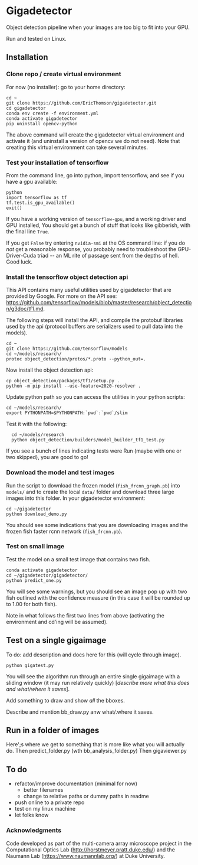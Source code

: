 # Gigadetector
Object detection pipeline when your images are too big to fit into your GPU.

Run and tested on Linux.

## Installation
### Clone repo / create  virtual environment
For now (no installer): go to your home directory:    

    cd ~
    git clone https://github.com/EricThomson/gigadetector.git
    cd gigadetector
    conda env create -f environment.yml
    conda activate gigadetector
    pip uninstall opencv-python

The above command will create the gigadetector virtual environment and activate it (and uninstall a version of opencv we do not need).  Note that creating this virtual environment can take several minutes.

### Test your installation of tensorflow
From the command line, go into python, import tensorflow, and see if you have a gpu available:

    python
    import tensorflow as tf
    tf.test.is_gpu_available()
    exit()

If you have a working version of `tensorflow-gpu`, and a working driver and GPU installed, You should get a bunch of stuff that looks like gibberish, with the final line `True`.

If you get `False` try entering `nvidia-smi` at the OS command line: if you do *not* get a reasonable response, you probably need to troubleshoot the GPU-Driver-Cuda triad -- an ML rite of passage sent from the depths of hell. Good luck.

### Install the tensorflow object detection api
This API contains many useful utilities used by gigadetector that are provided by Google. For more on the API see:
 https://github.com/tensorflow/models/blob/master/research/object_detection/g3doc/tf1.md.

 The following steps will install the API, and compile the protobuf libraries used by the api (protocol buffers are serializers used to pull data into the models).

    cd ~
    git clone https://github.com/tensorflow/models
    cd ~/models/research/
    protoc object_detection/protos/*.proto --python_out=.

Now install the object detection api:

    cp object_detection/packages/tf1/setup.py .
    python -m pip install --use-feature=2020-resolver .

Update python path so you can access the utilities in your python scripts:

    cd ~/models/research/
    export PYTHONPATH=$PYTHONPATH:`pwd`:`pwd`/slim

Test it with the following:

      cd ~/models/research
      python object_detection/builders/model_builder_tf1_test.py

If you see a bunch of lines indicating tests were Run (maybe with one or two skipped), you are good to go!

### Download the model and test images
Run the script to download the frozen model (`fish_frcnn_graph.pb`) into `models/` and to create the local `data/` folder and download three large images into this folder. In your gigadetector environment:

    cd ~/gigadetector
    python download_demo.py

You should see some indications that you are downloading images and the frozen fish faster rcnn network (`fish_frcnn.pb`).

### Test on small image
Test the model on a small test image that contains two fish.

    conda activate gigadetector
    cd ~/gigadetector/gigadetector/
    python predict_one.py

You will see some warnings, but you should see an image pop up with two fish outlined with the confidence measure (in this case it will be rounded up to 1.00 for both fish).

Note in what follows the first two lines from above (activating the environment and cd'ing will be assumed).

## Test on a single gigaimage
To do: add description and docs here for this (will cycle through image).

    python gigatest.py

You will see the algorithm run through an entire single gigaimage with a sliding window (it may run relatively quickly)  [*describe more what this does and what/where it saves*].

Add something to draw and show *all* the bboxes.

Describe and mention bb_draw.py anw what/.where it saves.  


## Run in a folder of images
Here';s where we get to something that is more like what you will actually do.
Then predict_folder.py (wth bb_analysis_folder.py)
Then gigaviewer.py

## To do
- refactor/improve documentation (minimal for now)
    - better filenames
    - change to relative paths or dummy paths in readme
- push online to a private repo
- test on my linux machine
- let folks know


### Acknowledgments
Code developed as part of the multi-camera array microscope project in the Computational Optics Lab (http://horstmeyer.pratt.duke.edu/) and the Naumann Lab (https://www.naumannlab.org/) at Duke University.
